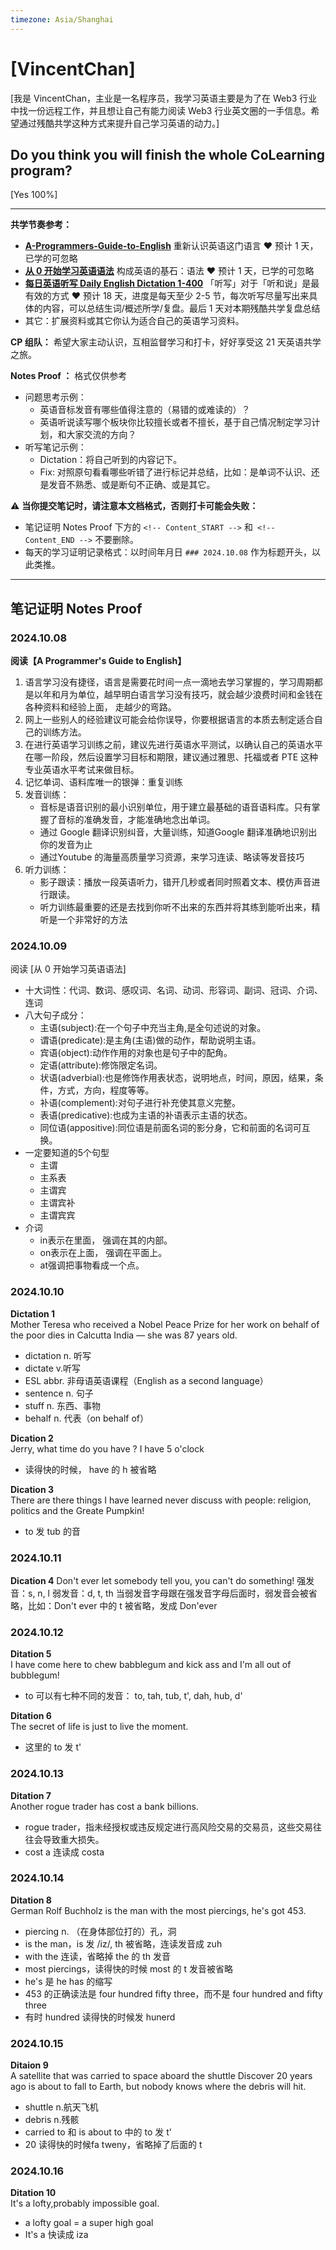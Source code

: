 ```yaml
---
timezone: Asia/Shanghai
---
```


# [VincentChan]       

[我是 VincentChan，主业是一名程序员，我学习英语主要是为了在 Web3 行业中找一份远程工作，并且想让自己有能力阅读 Web3 行业英文圈的一手信息。希望通过残酷共学这种方式来提升自己学习英语的动力。]

## Do you think you will finish the whole CoLearning program?

[Yes 100%]

---

**共学节奏参考：**

- [**A-Programmers-Guide-to-English**](https://github.com/yujiangshui/A-Programmers-Guide-to-English) 重新认识英语这门语言 ❤️ 预计 1 天，已学的可忽略
- [**从 0 开始学习英语语法**](https://hzpt-inet-club.github.io/english-note/) 构成英语的基石：语法 ❤️ 预计 1 天，已学的可忽略
- [**每日英语听写 Daily English Dictation 1-400**](https://www.bilibili.com/video/BV1U7411a7xG?p=3&vd_source=bc0666711d2280c24d54945ab9c11146) 「听写」对于「听和说」是最有效的方式 ❤️ 预计 18 天，进度是每天至少 2-5 节，每次听写尽量写出来具体的内容，可以总结生词/概述所学/复盘。最后 1 天对本期残酷共学复盘总结
- 其它：扩展资料或其它你认为适合自己的英语学习资料。

**CP 组队：**  希望大家主动认识，互相监督学习和打卡，好好享受这 21 天英语共学之旅。

**Notes Proof ：** 格式仅供参考

- 问题思考示例：
  - 英语音标发音有哪些值得注意的（易错的或难读的）？
  - 英语听说读写哪个板块你比较擅长或者不擅长，基于自己情况制定学习计划，和大家交流的方向？
- 听写笔记示例：
  - Dictation：将自己听到的内容记下。
  - Fix: 对照原句看看哪些听错了进行标记并总结，比如：是单词不认识、还是发音不熟悉、或是断句不正确、或是其它。

⚠️ **当你提交笔记时，请注意本文档格式，否则打卡可能会失败：**

- 笔记证明 Notes Proof 下方的 `<!-- Content_START -->` 和` <!-- Content_END -->` 不要删除。
- 每天的学习证明记录格式：以时间年月日 `### 2024.10.08` 作为标题开头，以此类推。

---

## 笔记证明 Notes Proof

<!-- Content_START --> 

### 2024.10.08      
 **阅读【A Programmer's Guide to English】**

1. 语言学习没有捷径，语言是需要花时间一点一滴地去学习掌握的，学习周期都是以年和月为单位，越早明白语言学习没有技巧，就会越少浪费时间和金钱在各种资料和经验上面，	走越少的弯路。
2. 网上一些别人的经验建议可能会给你误导，你要根据语言的本质去制定适合自己的训练方法。
3. 在进行英语学习训练之前，建议先进行英语水平测试，以确认自己的英语水平在哪一阶段，然后设置学习目标和期限，建议通过雅思、托福或者 PTE 这种专业英语水平考试来做目标。
4. 记忆单词、语料库唯一的银弹：重复训练
5. 发音训练：
   - 音标是语音识别的最小识别单位，用于建立最基础的语音语料库。只有掌握了音标的准确发音，才能准确地念出单词。
   - 通过 Google 翻译识别纠音，大量训练，知道Google 翻译准确地识别出你的发音为止
   - 通过Youtube 的海量高质量学习资源，来学习连读、略读等发音技巧
6. 听力训练：
   - 影子跟读：播放一段英语听力，错开几秒或者同时照着文本、模仿声音进行跟读。
   - 听力训练最重要的还是去找到你听不出来的东西并将其练到能听出来，精听是一个非常好的方法



### 2024.10.09
阅读 [从 0 开始学习英语语法]
- 十大词性：代词、数词、感叹词、名词、动词、形容词、副词、冠词、介词、连词  
- 八大句子成分：
    - 主语(subject):在一个句子中充当主角,是全句述说的对象。
    - 谓语(predicate):是主角(主语)做的动作，帮助说明主语。
    - 宾语(object):动作作用的对象也是句子中的配角。
    - 定语(attribute):修饰限定名词。
    - 状语(adverbial):也是修饰作用表状态，说明地点，时间，原因，结果，条件，方式，方向，程度等等。
    - 补语(complement):对句子进行补充使其意义完整。
    - 表语(predicative):也成为主语的补语表示主语的状态。
    - 同位语(appositive):同位语是前面名词的影分身，它和前面的名词可互换。
- 一定要知道的5个句型
    - 主谓 
    - 主系表
    - 主谓宾
    - 主谓宾补
    - 主谓宾宾
- 介词
    - in表示在里面， 强调在其的内部。
    - on表示在上面， 强调在平面上。
    - at强调把事物看成一个点。



### 2024.10.10
**Dictation 1**  
Mother Teresa who received a Nobel Peace Prize for her work on behalf of the poor dies in Calcutta India — she was 87 years old. 
- dictation n. 听写
- dictate v.听写
- ESL abbr. 非母语英语课程（English as a second language）
- sentence n. 句子                   
- stuff n. 东西、事物
- behalf n. 代表（on behalf of）

**Dication 2**   
Jerry, what time do you have ?  I have 5 o'clock
- 读得快的时候， have 的 h 被省略

**Dication 3**  
There are there things I have learned never discuss with people: religion, politics and the Greate Pumpkin!
- to 发 tub 的音

### 2024.10.11    
**Dication 4**
Don't ever let somebody tell you, you can't do something!
强发音：s, n, l   弱发音：d, t, th 
当弱发音字母跟在强发音字母后面时，弱发音会被省略，比如：Don't ever 中的 t 被省略，发成 Don'ever


### 2024.10.12
**Ditation 5**  
I have come here to chew babblegum and kick ass and I'm all out of bubblegum!  
- to 可以有七种不同的发音： to, tah, tub, t', dah, hub, d'

**Ditation 6**  
The secret of life is just to  live the moment.  
- 这里的 to 发 t'



### 2024.10.13      
**Ditation 7**  
Another rogue trader has cost a bank billions.
- rogue trader，指未经授权或违反规定进行高风险交易的交易员，这些交易往往会导致重大损失。
- cost a 连读成 costa

### 2024.10.14          
**Ditation 8**  
German Rolf Buchholz is the man with the most piercings, he's got 453.
- piercing n. （在身体部位打的）孔，洞
- is the man，is 发 /iz/, th 被省略，连读发音成 zuh
- with the 连读，省略掉 the 的 th 发音
- most piercings，读得快的时候 most 的 t 发音被省略
- he's 是 he has 的缩写
- 453 的正确读法是 four hundred fifty three，而不是 four hundred and fifty three
- 有时 hundred 读得快的时候发 hunerd

### 2024.10.15
**Ditaion 9**   
A satellite that was carried to space aboard the shuttle Discover 20 years ago is about to fall to Earth, but nobody knows where the debris will hit.
- shuttle n.航天飞机
- debris n.残骸
- carried to 和 is about to 中的 to 发 t'
- 20 读得快的时候fa tweny，省略掉了后面的 t

### 2024.10.16
**Ditation 10**  
It's a lofty,probably impossible goal.
- a lofty goal = a super high goal  
- It's a 快读成 iza 

<!-- Content_END -->
